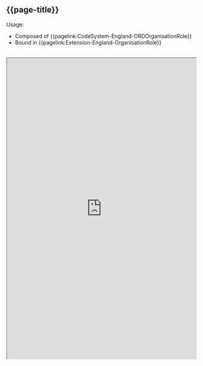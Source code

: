 ## {{page-title}}

Usage:
- Composed of {{pagelink:CodeSystem-England-ORDOrganisationRole}}
- Bound in {{pagelink:Extension-England-OrganisationRole}}

<br>

<iframe src="https://simplifier.net/guide/nhs-england-implementation-guide-stu1/Home/Terminology/All-ValueSets/ValueSet-England-TypedDateTime.page.md?version=current"  height="800px" width="100%"></iframe>